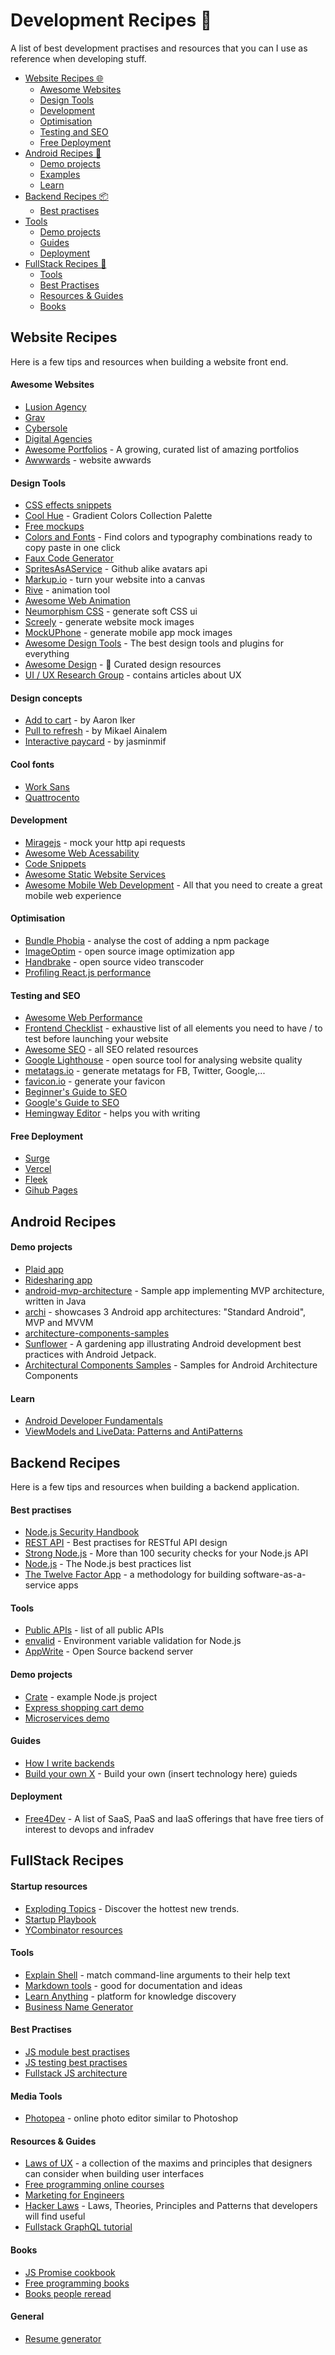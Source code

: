 # Development Recipes 🔨

A list of best development practises and resources that you can I use as reference when developing stuff.

- [Website Recipes 🌐](#website-recipes)
  * [Awesome Websites](#awesome-websites)
  * [Design Tools](#design-tools)
  * [Development](#development)
  * [Optimisation](#optimisation)
  * [Testing and SEO](#testing-and-seo)
  * [Free Deployment](#free-deployment)
- [Android Recipes 📱](#android-recipes)
  * [Demo projects](#demo-projects)
  * [Examples](#examples)
  * [Learn](#learn)
- [Backend Recipes 📦](#backend-recipes)
  * [Best practises](#best-practises)
- [Tools](#tools)
  * [Demo projects](#demo-projects-1)
  * [Guides](#guides)
  * [Deployment](#deployment)
- [FullStack Recipes 🔨](#fullstack-recipes)
  * [Tools](#tools-1)
  * [Best Practises](#best-practises)
  * [Resources & Guides](#resources--guides)
  * [Books](#books)

## Website Recipes

Here is a few tips and resources when building a website front end.

#### Awesome Websites
- [Lusion Agency](https://lusion.co/)
- [Grav](https://getgrav.org/)
- [Cybersole](https://cybersole.io/)
- [Digital Agencies](https://digitalagencynetwork.com/inspiring-digital-agency-website-designs/)
- [Awesome Portfolios](https://github.com/JonathanMH/all-the-awesome-portfolios) - A growing, curated list of amazing portfolios
- [Awwwards](https://www.awwwards.com/) - website awwards

#### Design Tools
- [CSS effects snippets](https://emilkowalski.github.io/css-effects-snippets/)
- [Cool Hue](https://webkul.github.io/coolhue/) - Gradient Colors Collection Palette
- [Free mockups](https://www.free-mockup.com/)
- [Colors and Fonts](https://www.colorsandfonts.com/#main_section) - Find colors and typography combinations ready to copy paste in one click
- [Faux Code Generator](http://knutsynstad.com/fauxcode/)
- [SpritesAsAService](https://ljvmiranda921.github.io/sprites-as-a-service/) - Github alike avatars api
- [Markup.io](https://www.markup.io/) - turn your website into a canvas
- [Rive](https://rive.app/) - animation tool
- [Awesome Web Animation](https://github.com/sergey-pimenov/awesome-web-animation#readme)
- [Neumorphism CSS](https://neumorphism.io/#55b9f3) - generate soft CSS ui
- [Screely](https://www.screely.com/) - generate website mock images
- [MockUPhone](https://mockuphone.com/) - generate mobile app mock images
- [Awesome Design Tools](https://github.com/LisaDziuba/Awesome-Design-Tools) - The best design tools and plugins for everything
- [Awesome Design](https://github.com/gztchan/awesome-design) - 🌟 Curated design resources
- [UI / UX Research Group](https://www.nngroup.com/) - contains articles about UX

#### Design concepts
- [Add to cart](https://codepen.io/aaroniker/full/pogGgbx) - by Aaron Iker
- [Pull to refresh](https://codepen.io/ainalem/pen/abdLaEW) - by Mikael Ainalem
- [Interactive paycard](https://codesandbox.io/s/github/jasminmif/react-interactive-paycard/tree/master/?fontsize=14&hidenavigation=1&theme=dark) - by jasminmif

#### Cool fonts
- [Work Sans](https://fonts.google.com/specimen/Work+Sans)
- [Quattrocento](https://fonts.google.com/specimen/Quattrocento+Sans)

#### Development
- [Miragejs](https://miragejs.com/) - mock your http api requests
- [Awesome Web Acessability](https://github.com/brunopulis/awesome-a11y#readme)
- [Code Snippets](https://www.30secondsofcode.org/css/p/1/)
- [Awesome Static Website Services](https://github.com/agarrharr/awesome-static-website-services#readme)
- [Awesome Mobile Web Development](https://github.com/myshov/awesome-mobile-web-development) - All that you need to create a great mobile web experience

#### Optimisation
- [Bundle Phobia](https://bundlephobia.com/) - analyse the cost of adding a npm package
- [ImageOptim](https://imageoptim.com/) - open source image optimization app
- [Handbrake](https://handbrake.fr/) - open source video transcoder
- [Profiling React.js performance](https://addyosmani.com/blog/profiling-react-js/)

#### Testing and SEO
- [Awesome Web Performance](https://github.com/pajaydev/awesome-web-performance-budget#readme)
- [Frontend Checklist](https://github.com/thedaviddias/Front-End-Checklist) - exhaustive list of all elements you need to have / to test before launching your website
- [Awesome SEO](https://github.com/teles/awesome-seo) - all SEO related resources
- [Google Lighthouse](https://developers.google.com/web/tools/lighthouse) - open source tool for analysing website quality
- [metatags.io](https://metatags.io/) - generate metatags for FB, Twitter, Google,...
- [favicon.io](https://favicon.io/) - generate your favicon
- [Beginner's Guide to SEO](https://moz.com/beginners-guide-to-seo)
- [Google's Guide to SEO](https://support.google.com/webmasters/answer/7451184?hl=en)
- [Hemingway Editor](http://www.hemingwayapp.com/) - helps you with writing

#### Free Deployment
- [Surge](https://surge.sh/)
- [Vercel](https://vercel.com/)
- [Fleek](https://fleek.co/)
- [Gihub Pages](https://pages.github.com/)


## Android Recipes

#### Demo projects
- [Plaid app](https://github.com/android/plaid)
- [Ridesharing app](https://github.com/MindorksOpenSource/ridesharing-uber-lyft-app)
- [android-mvp-architecture](https://github.com/MindorksOpenSource/android-mvp-architecture) - Sample app implementing MVP architecture, written in Java
- [archi](https://github.com/ivacf/archi) - showcases 3 Android app architectures: "Standard Android", MVP and MVVM
- [architecture-components-samples](https://github.com/android/architecture-components-samples)
- [Sunflower](https://github.com/android/sunflower) - A gardening app illustrating Android development best practices with Android Jetpack.
- [Architectural Components Samples](https://github.com/android/architecture-components-samples) - Samples for Android Architecture Components

#### Learn
- [Android Developer Fundamentals](https://google-developer-training.github.io/android-developer-fundamentals-course-concepts-v2/)
- [ViewModels and LiveData: Patterns and AntiPatterns](https://medium.com/androiddevelopers/viewmodels-and-livedata-patterns-antipatterns-21efaef74a54)


## Backend Recipes

Here is a few tips and resources when building a backend application.

#### Best practises
- [Node.js Security Handbook](https://www.sqreen.com/checklists/nodejs-security-handbook)
- [REST API](https://stackoverflow.blog/2020/03/02/best-practices-for-rest-api-design/) - Best practises for RESTful API design
- [Strong Node.js](https://github.com/jesusprubio/strong-node) - More than 100 security checks for your Node.js API
- [Node.js](https://github.com/goldbergyoni/nodebestpractices) - The Node.js best practices list
- [The Twelve Factor App](https://12factor.net/) - a methodology for building software-as-a-service apps

#### Tools
- [Public APIs](https://github.com/public-apis/public-apis) - list of all public APIs
- [envalid](https://github.com/af/envalid) - Environment variable validation for Node.js
- [AppWrite](https://appwrite.io/) - Open Source backend server

#### Demo projects
- [Crate](https://github.com/atulmy/crate) - example Node.js project
- [Express shopping cart demo](https://github.com/mrvautin/expressCart)
- [Microservices demo](https://github.com/GoogleCloudPlatform/microservices-demo)

#### Guides
- [How I write backends](https://github.com/fpereiro/backendlore)
- [Build your own X](https://github.com/danistefanovic/build-your-own-x) - Build your own (insert technology here) guieds

#### Deployment
- [Free4Dev](https://github.com/ripienaar/free-for-dev) - A list of SaaS, PaaS and IaaS offerings that have free tiers of interest to devops and infradev

## FullStack Recipes

#### Startup resources
- [Exploding Topics](https://explodingtopics.com/) - Discover the hottest new trends.
- [Startup Playbook](https://playbook.samaltman.com/)
- [YCombinator resources](https://www.ycombinator.com/resources/)

#### Tools
- [Explain Shell](https://explainshell.com/) - match command-line arguments to their help text
- [Markdown tools](https://www.markdownguide.org/tools/) - good for documentation and ideas
- [Learn Anything](https://learn-anything.xyz/) - platform for knowledge discovery
- [Business Name Generator](https://namelix.com/)

#### Best Practises
- [JS module best practises](https://github.com/mattdesl/module-best-practices)
- [JS testing best practises](https://github.com/goldbergyoni/javascript-testing-best-practices)
- [Fullstack JS architecture](https://github.com/atulmy/fullstack-javascript-architecture)

#### Media Tools
- [Photopea](https://www.photopea.com/) - online photo editor similar to Photoshop

#### Resources & Guides
- [Laws of UX](https://lawsofux.com/) - a collection of the maxims and principles that designers can consider when building user interfaces
- [Free programming online courses](https://www.freecodecamp.org/news/free-online-programming-cs-courses/)
- [Marketing for Engineers](https://github.com/LisaDziuba/Marketing-for-Engineers)
- [Hacker Laws](https://github.com/dwmkerr/hacker-laws) - Laws, Theories, Principles and Patterns that developers will find useful
- [Fullstack GraphQL tutorial](https://www.howtographql.com/)

#### Books
- [JS Promise cookbook](https://github.com/mattdesl/promise-cookbook)
- [Free programming books](https://github.com/EbookFoundation/free-programming-books)
- [Books people reread](https://rauchg.com/2020/books-people-reread)

#### General
- [Resume generator](https://rxresu.me/)
